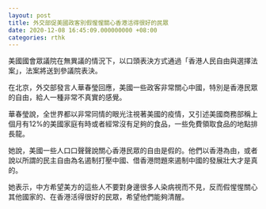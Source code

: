 ```yaml
---
layout: post
title: 外交部促美國政客別假惺惺關心香港活得很好的民眾
date: 2020-12-08 16:45:09.000000000 +08:00
categories: rthk
---
```


美國國會眾議院在無異議的情況下，以口頭表決方式通過「香港人民自由與選擇法案」，法案將送到參議院表決。

在北京，外交部發言人華春瑩回應，美國一些政客非常關心中國，特別是香港民眾的自由，給人一種非常不真實的感覺。

華春瑩說，全世界都以非常同情的眼光注視著美國的疫情，又引述美國商務部稱上個月有12%的美國家庭有時或者經常沒有足夠的食品，一些免費領取食品的地點排長龍。

她說，美國一些人口口聲聲說關心香港民眾的自由是假的。他們以香港為由，或者說以所謂的民主自由為名遏制打壓中國、借香港問題來遏制中國的發展壯大才是真的。

她表示，中方希望美方的這些人不要對身邊很多人染病視而不見，反而假惺惺關心其他國家的、在香港活得很好的民眾，希望他們能夠清醒。
